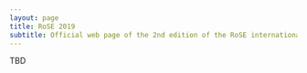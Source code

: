 ```yaml
---
layout: page
title: RoSE 2019
subtitle: Official web page of the 2nd edition of the RoSE international workshop
---
```


TBD